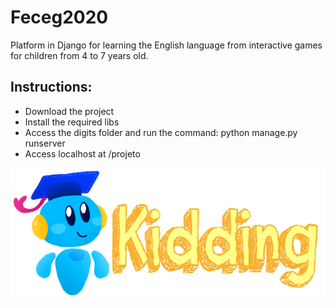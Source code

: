 # Feceg2020
Platform in Django for learning the English language from interactive games for children from 4 to 7 years old.
<br>
## Instructions:
* Download the project
* Install the required libs
* Access the digits folder and run the command: python manage.py runserver
* Access localhost at /projeto

![Feceg 2020](logo.png)
